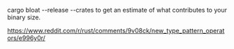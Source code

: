 cargo bloat --release --crates to get an estimate of what contributes to your binary size.

https://www.reddit.com/r/rust/comments/9v08ck/new_type_pattern_operators/e996y0r/
